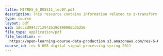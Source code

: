 ```yaml
---
title: MITRES_6_008S11_lec07.pdf
description: This resource contains information related to z-transform properties.
type: course
layout: pdf
uid: 1dcccd9943712942639d89090db35256
file_type: application/pdf
file_location: >-
  https://open-learning-course-data-production.s3.amazonaws.com/res-6-008-digital-signal-processing-spring-2011/1dcccd9943712942639d89090db35256_MITRES_6_008S11_lec07.pdf
course_id: res-6-008-digital-signal-processing-spring-2011
---
```

